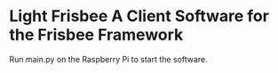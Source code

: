 # Light Frisbee A Client Software for the Frisbee Framework

Run main.py on the Raspberry Pi to start the software.
